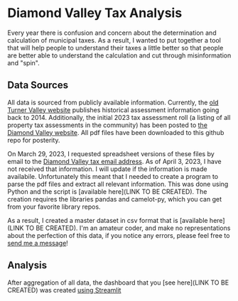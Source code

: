 # Diamond Valley Tax Analysis

Every year there is confusion and concern about the determination and calculation of municipal taxes.  As a result, I wanted to put together a tool that will help people to understand their taxes a little better so that people are better able to understand the calculation and cut through misinformation and "spin".

## Data Sources
All data is sourced from publicly available information.  Currently, the [old Turner Valley website](https://turnervalley.ca/services/municipal-services/assessments/) publishes historical assessment information going back to 2014.  Additionally, the initial 2023 tax assessment roll (a listing of all property tax assessments in the community) has been posted to [the Diamond Valley website](https://www.diamondvalley.town/153/Property-Assessments).  All pdf files have been downloaded to this github repo for posterity.

On March 29, 2023, I requested spreadsheet versions of these files by email to the [Diamond Valley tax email address](mailto:tax@diamondvalley.town "Link to send email to Diamond Valley tax department").  As of April 3, 2023, I have not received that information.  I will update if the information is made availabile.  Unfortunately this meant that I needed to create a program to parse the pdf files and extract all relevant information.  This was done using Python and the script is [available here](LINK TO BE CREATED). The creation requires the libraries pandas and camelot-py, which you can get from your favorite library repos.

As a result, I created a master dataset in csv format that is [available here](LINK TO BE CREATED). I'm an amateur coder, and make no representations about the perfection of this data, if you notice any errors, please feel free to [send me a message](mailto:jamie.c.wilkie@gmail.com)!

## Analysis
After aggregation of all data, the dashboard that you [see here](LINK TO BE CREATED) was created [using Streamlit](streamlit.io)
